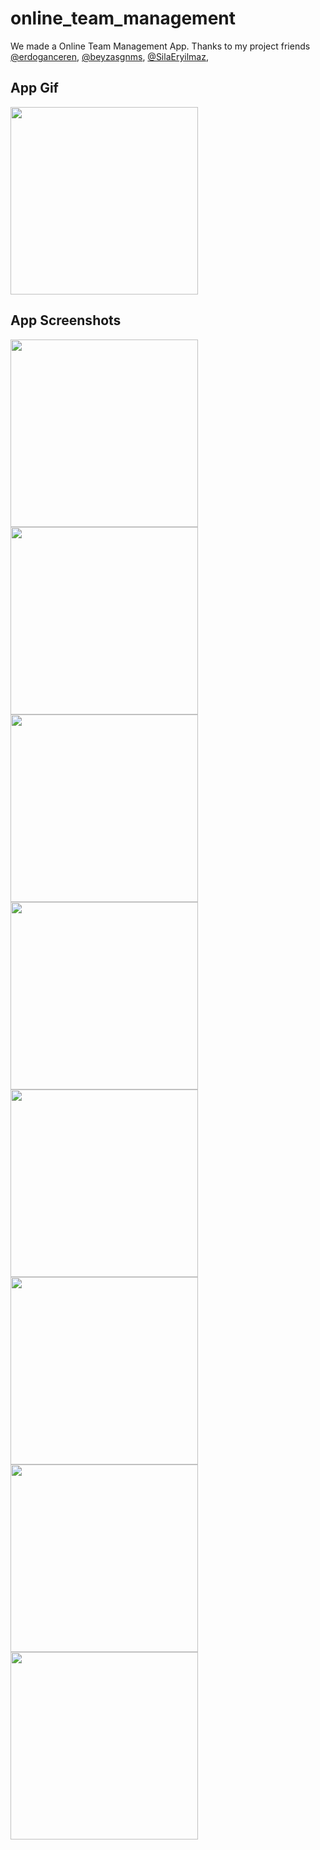 # online_team_management

We made a Online Team Management App. Thanks to my project friends [@erdoganceren](https://github.com/erdoganceren), [@beyzasgnms](https://github.com/beyzasgnms), [@SilaEryilmaz](https://github.com/SilaEryilmaz),

## App Gif

<img src="assets/appAssets/otvideo2.gif" width="300"/>

## App Screenshots

<img src="assets/appAssets/ss1.png" width="300"/> <img src="assets/appAssets/ss2.png" width="300"/>
<img src="assets/appAssets/ss3.png" width="300"/> <img src="assets/appAssets/ss4.png" width="300"/>
<img src="assets/appAssets/ss5.png" width="300"/> <img src="assets/appAssets/ss6.png" width="300"/>
<img src="assets/appAssets/ss7.png" width="300"/> <img src="assets/appAssets/ss8.png" width="300"/>

